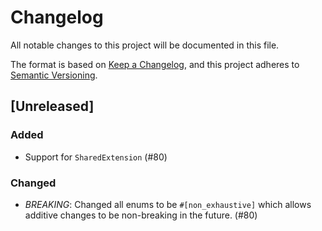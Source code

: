 # Changelog

All notable changes to this project will be documented in this file.

The format is based on [Keep a Changelog](https://keepachangelog.com/en/1.1.0/), and this project
adheres to [Semantic Versioning](https://semver.org/spec/v2.0.0.html).

## [Unreleased]

### Added

- Support for `SharedExtension` (#80)

### Changed

- _BREAKING_: Changed all enums to be `#[non_exhaustive]` which allows additive changes to be
  non-breaking in the future. (#80)
